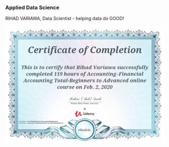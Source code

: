 ### Applied Data Science
RIHAD VARIAWA, Data Scientist - helping data do GOOD!

<p align="center">
  <img src="./ig/Financial_Accounting_Total_Beginners_to_Advanced.png"/>
</p>


